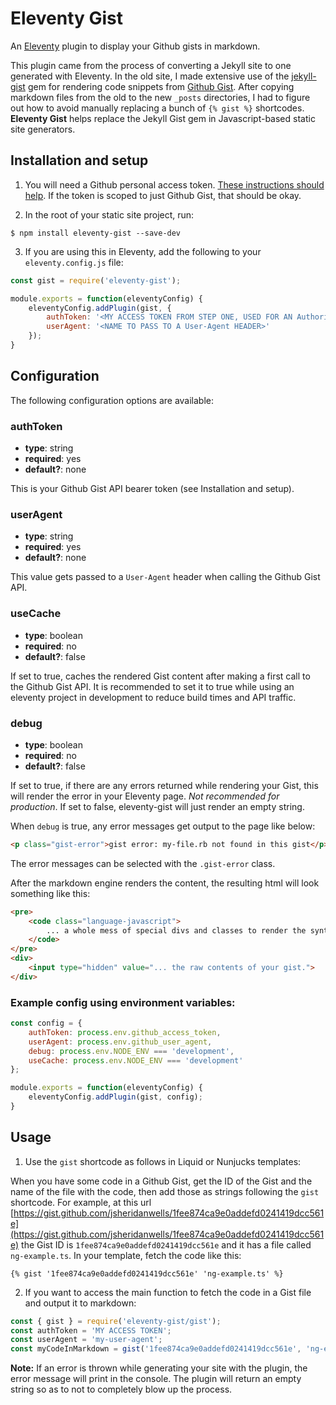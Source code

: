 # Eleventy Gist
An [Eleventy](https://www.11ty.dev/) plugin to display your Github gists in markdown.

This plugin came from the process of converting a Jekyll site to one generated with Eleventy. In the old site, I made extensive use of the [jekyll-gist](https://github.com/jekyll/jekyll-gist) gem for rendering code snippets from [Github Gist](https://gist.github.com/). After copying markdown files from the old to the new `_posts` directories, I had to figure out how to avoid manually replacing a bunch of `{% gist %}` shortcodes. __Eleventy Gist__ helps replace the Jekyll Gist gem in Javascript-based static site generators. 

## Installation and setup

1. You will need a Github personal access token. [These instructions should help](https://docs.github.com/en/authentication/keeping-your-account-and-data-secure/creating-a-personal-access-token). If the token is scoped to just Github Gist, that should be okay.

2. In the root of your static site project, run:
```
$ npm install eleventy-gist --save-dev
```

3. If you are using this in Eleventy, add the following to your `eleventy.config.js` file:
```javascript
const gist = require('eleventy-gist');

module.exports = function(eleventyConfig) {
    eleventyConfig.addPlugin(gist, {
		authToken: '<MY ACCESS TOKEN FROM STEP ONE, USED FOR AN Authorization HEADER>',
		userAgent: '<NAME TO PASS TO A User-Agent HEADER>'
	});
}
```

## Configuration
The following configuration options are available:

### authToken
 - __type__: string
 - __required__: yes
 - __default?__: none

This is your Github Gist API bearer token (see Installation and setup).

### userAgent
 - __type__: string
 - __required__: yes
 - __default?__: none

This value gets passed to a `User-Agent` header when calling the Github Gist API.

### useCache
 - __type__: boolean
 - __required__: no
 - __default?__: false

If set to true, caches the rendered Gist content after making a first call to the Github Gist API. It is recommended to set it to true while using an eleventy project in development to reduce build times and API traffic.

### debug
 - __type__: boolean
 - __required__: no
 - __default?__: false

If set to true, if there are any errors returned while rendering your Gist, this will render the error in your Eleventy page. _Not recommended for production_. If set to false, eleventy-gist will just render an empty string.

When `debug` is true, any error messages get output to the page like below:
```html
<p class="gist-error">gist error: my-file.rb not found in this gist</p>
```
The error messages can be selected with the `.gist-error` class.

After the markdown engine renders the content, the resulting html will look something like this:
```html
<pre>
	<code class="language-javascript">
		... a whole mess of special divs and classes to render the syntax highlighting
	</code>
</pre>
<div>
	<input type="hidden" value="... the raw contents of your gist.">
</div>
```

### Example config using environment variables:
```javascript
const config = {
	authToken: process.env.github_access_token,
	userAgent: process.env.github_user_agent,
	debug: process.env.NODE_ENV === 'development', 
	useCache: process.env.NODE_ENV === 'development'
};

module.exports = function(eleventyConfig) {
    eleventyConfig.addPlugin(gist, config);
}
```

## Usage
1. Use the `gist` shortcode as follows in Liquid or Nunjucks templates: 

When you have some code in a Github Gist, get the ID of the Gist and the name of the file with the code, then add those as strings following the `gist` shortcode. For example, at this url [https://gist.github.com/jsheridanwells/1fee874ca9e0addefd0241419dcc561e](https://gist.github.com/jsheridanwells/1fee874ca9e0addefd0241419dcc561e) the Gist ID is `1fee874ca9e0addefd0241419dcc561e` and it has a file called `ng-example.ts`. In your template, fetch the code like this:
```
{% gist '1fee874ca9e0addefd0241419dcc561e' 'ng-example.ts' %}
```

2. If you want to access the main function to fetch the code in a Gist file and output it to markdown:
```javascript
const { gist } = require('eleventy-gist/gist');
const authToken = 'MY ACCESS TOKEN';
const userAgent = 'my-user-agent';
const myCodeInMarkdown = gist('1fee874ca9e0addefd0241419dcc561e', 'ng-example.ts', { authToken, userAgent });
```

__Note:__ If an error is thrown while generating your site with the plugin, the error message will print in the console. The plugin will return an empty string so as to not to completely blow up the process.
